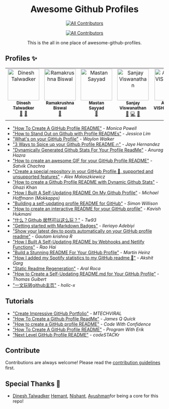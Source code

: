 <h1 align="center">Awesome Github Profiles</h1>

<div align="center">
  
<!-- ALL-CONTRIBUTORS-BADGE:START - Do not remove or modify this section -->

[![All Contributors](https://img.shields.io/badge/all_contributors-2-orange.svg?style=flat-square)](#contributors-)

[![All Contributors](https://img.shields.io/badge/all_contributors-12-orange.svg?style=flat-square)](#contributors-)

<!-- ALL-CONTRIBUTORS-BADGE:END -->
This is the all in one place of awesome-github-profiles.
</div>

## Profiles ✨

<!-- ALL-CONTRIBUTORS-LIST:START - Do not remove or modify this section -->
<!-- prettier-ignore-start -->
<!-- markdownlint-disable -->
<table>
  <tbody>
    <tr>
      <td align="center" valign="top" width="14.28%"><a href="https://dinxsh.xyz"><img src="https://avatars.githubusercontent.com/u/90450035?v=4?s=100" width="100px;" alt="Dinesh Talwadker"/><br /><sub><b>Dinesh Talwadker</b></sub></a><br /><a href="https://github.com/recodehive/awesome-github-profiles/issues?q=author%3Adinxsh" title="Bug reports">🐛</a> <a href="#maintenance-dinxsh" title="Maintenance">🚧</a></td>
      <td align="center" valign="top" width="14.28%"><a href="https://github.com/RamakrushnaBiswal"><img src="https://avatars.githubusercontent.com/u/125277258?v=4?s=100" width="100px;" alt="Ramakrushna Biswal"/><br /><sub><b>Ramakrushna Biswal</b></sub></a><br /><a href="https://github.com/recodehive/awesome-github-profiles/pulls?q=is%3Apr+reviewed-by%3ARamakrushnaBiswal" title="Reviewed Pull Requests">👀</a></td>
      <td align="center" valign="top" width="14.28%"><a href="https://github.com/MastanSayyad"><img src="https://avatars.githubusercontent.com/u/101971980?v=4?s=100" width="100px;" alt="Mastan Sayyad"/><br /><sub><b>Mastan Sayyad</b></sub></a><br /><a href="https://github.com/recodehive/awesome-github-profiles/pulls?q=is%3Apr+reviewed-by%3AMastanSayyad" title="Reviewed Pull Requests">👀</a></td>
      <td align="center" valign="top" width="14.28%"><a href="https://recodehive.com"><img src="https://avatars.githubusercontent.com/u/30715153?v=4?s=100" width="100px;" alt="Sanjay Viswanathan"/><br /><sub><b>Sanjay Viswanathan</b></sub></a><br /><a href="#maintenance-sanjay-kv" title="Maintenance">🚧</a> <a href="https://github.com/recodehive/awesome-github-profiles/commits?author=sanjay-kv" title="Code">💻</a> <a href="https://github.com/recodehive/awesome-github-profiles/pulls?q=is%3Apr+reviewed-by%3Asanjay-kv" title="Reviewed Pull Requests">👀</a></td>
      <td align="center" valign="top" width="14.28%"><a href="http://vcma.rf.gd/Portfolio/"><img src="https://avatars.githubusercontent.com/u/126074487?v=4?s=100" width="100px;" alt="ANURAG VISHWAKARMA"/><br /><sub><b>ANURAG VISHWAKARMA</b></sub></a><br /><a href="https://github.com/recodehive/awesome-github-profiles/pulls?q=is%3Apr+reviewed-by%3Avishanurag" title="Reviewed Pull Requests">👀</a></td>
      <td align="center" valign="top" width="14.28%"><a href="https://github.com/thevijayshankersharma"><img src="https://avatars.githubusercontent.com/u/109781385?v=4?s=100" width="100px;" alt="Vijay Shanker Sharma"/><br /><sub><b>Vijay Shanker Sharma</b></sub></a><br /><a href="https://github.com/recodehive/awesome-github-profiles/pulls?q=is%3Apr+reviewed-by%3Athevijayshankersharma" title="Reviewed Pull Requests">👀</a></td>
      <td align="center" valign="top" width="14.28%"><a href="https://github.com/nishant0708"><img src="https://avatars.githubusercontent.com/u/101548649?v=4?s=100" width="100px;" alt="Nishant Kaushal"/><br /><sub><b>Nishant Kaushal</b></sub></a><br /><a href="https://github.com/recodehive/awesome-github-profiles/pulls?q=is%3Apr+reviewed-by%3Anishant0708" title="Reviewed Pull Requests">👀</a></td>
      <td align="center" valign="top" width="14.28%"><a href="https://github.com/RadhikaMalpani1702"><img src="https://avatars.githubusercontent.com/u/163530398?v=4?s=100" width="100px;" alt="Radhika Malpani"/><br /><sub><b>Radhika Malpani</b></sub></a><br /><a href="https://github.com/recodehive/awesome-github-profiles/pulls?q=is%3Apr+reviewed-by%3ARadhikaMalpani1702" title="Reviewed Pull Requests">👀</a></td>
      <td align="center" valign="top" width="14.28%"><a href="https://github.com/yashksaini-coder"><img src="https://avatars.githubusercontent.com/u/115717039?v=4?s=100" width="100px;" alt="Yash Kumar Saini"/><br /><sub><b>Yash Kumar Saini</b></sub></a><br /><a href="https://github.com/recodehive/awesome-github-profiles/pulls?q=is%3Apr+reviewed-by%3Ayashksaini-coder" title="Reviewed Pull Requests">👀</a></td>
      <td align="center" valign="top" width="14.28%"><a href="https://github.com/Asymtode712"><img src="https://avatars.githubusercontent.com/u/115717746?v=4?s=100" width="100px;" alt="Siddheya Kulkarni"/><br /><sub><b>Siddheya Kulkarni</b></sub></a><br /><a href="https://github.com/recodehive/awesome-github-profiles/pulls?q=is%3Apr+reviewed-by%3AAsymtode712" title="Reviewed Pull Requests">👀</a></td>
      <td align="center" valign="top" width="14.28%"><a href="https://github.com/vansh-codes"><img src="https://avatars.githubusercontent.com/u/114163734?v=4?s=100" width="100px;" alt="Vansh Chaurasiya"/><br /><sub><b>Vansh Chaurasiya</b></sub></a><br /><a href="https://github.com/recodehive/awesome-github-profiles/pulls?q=is%3Apr+reviewed-by%3Avansh-codes" title="Reviewed Pull Requests">👀</a></td>
      <td align="center" valign="top" width="14.28%"><a href="https://github.com/vivekvardhan2810"><img src="https://avatars.githubusercontent.com/u/91594529?v=4?s=100" width="100px;" alt="Vivek Vardhan"/><br /><sub><b>Vivek Vardhan</b></sub></a><br /><a href="https://github.com/recodehive/awesome-github-profiles/pulls?q=is%3Apr+reviewed-by%3Avivekvardhan2810" title="Reviewed Pull Requests">👀</a></td>
      <td align="center" valign="top" width="14.28%"><a href="https://bento.me/anjali-pamidi"><img src="https://avatars.githubusercontent.com/u/154777864?v=4?s=100" width="100px;" alt="Lakshmi Pavananjali"/><br /><sub><b>Lakshmi Pavananjali</b></sub></a><br /><a href="https://github.com/recodehive/awesome-github-profiles/pulls?q=is%3Apr+reviewed-by%3AAnjaliavv51" title="Reviewed Pull Requests">👀</a></td>
      <td align="center" valign="top" width="14.28%"><a href="https://github.com/Skb08"><img src="https://avatars.githubusercontent.com/u/113046759?v=4?s=100" width="100px;" alt="Suraj Kumar Behera"/><br /><sub><b>Suraj Kumar Behera</b></sub></a><br /><a href="https://github.com/recodehive/awesome-github-profiles/pulls?q=is%3Apr+reviewed-by%3ASkb08" title="Reviewed Pull Requests">👀</a></td>
      <td align="center" valign="top" width="14.28%"><a href="https://g.dev/ratnesh"><img src="https://avatars.githubusercontent.com/u/85143283?v=4?s=100" width="100px;" alt="Ratnesh Maurya"/><br /><sub><b>Ratnesh Maurya</b></sub></a><br /><a href="https://github.com/recodehive/awesome-github-profiles/pulls?q=is%3Apr+reviewed-by%3Aratnesh-maurya" title="Reviewed Pull Requests">👀</a></td>
      <td align="center" valign="top" width="14.28%"><a href="https://linktr.ee/yashwanths814"><img src="https://avatars.githubusercontent.com/u/123622523?v=4?s=100" width="100px;" alt="Yashwanth S"/><br /><sub><b>Yashwanth S</b></sub></a><br /><a href="https://github.com/recodehive/awesome-github-profiles/pulls?q=is%3Apr+reviewed-by%3Ayashwanths814" title="Reviewed Pull Requests">👀</a></td>
      <td align="center" valign="top" width="14.28%"><a href="https://github.com/Meetjain1"><img src="https://avatars.githubusercontent.com/u/133582566?v=4?s=100" width="100px;" alt="Meet Jain"/><br /><sub><b>Meet Jain</b></sub></a><br /><a href="https://github.com/recodehive/awesome-github-profiles/pulls?q=is%3Apr+reviewed-by%3AMeetjain1" title="Reviewed Pull Requests">👀</a></td>
    </tr>
  </tbody>
</table>

<!-- markdownlint-restore -->
<!-- prettier-ignore-end -->

<!-- ALL-CONTRIBUTORS-LIST:END -->


<!-- ALL-CONTRIBUTORS-LIST:END -->

- ["How To Create A GitHub Profile README"](https://www.aboutmonica.com/blog/how-to-create-a-github-profile-readme) - *Monica Powell*
- ["How to Stand Out on Github with Profile READMEs"](https://medium.com/better-programming/how-to-stand-out-on-github-with-profile-readmes-dfd2102a3490?source=friends_link&sk=61df9c4b63b329ad95528b8d7c00061f) - *Jessica Lim*
- ["What's on your GitHub Profile"](https://dev.to/waylonwalker/what-s-on-your-github-profile-40p3) - *Waylon Walker*
- ["3 Ways to Spice up your Github Profile README 🔥"](https://dev.to/jayehernandez/3-ways-to-spice-up-your-github-profile-readme-1276) - *Jaye Hernandez*
- ["Dynamically Generated Github Stats For Your Profile ReadMe"](https://dev.to/anuraghazra/dynamically-generated-github-stats-for-your-profile-readme-o4g) - *Anurag Hazra*
- ["How to create an awesome GIF for your GitHub Profile README"](https://dev.to/satvikchachra/how-to-add-an-awesome-readme-to-your-github-profile-361n) - *Satvik Chachra*
- ["Create a special repository in your GitHub Profile 🔨, supported and unsupported features"](https://torrocus.com/blog/special-github-repository/) - *Alex Malaszkiewicz*
- ["How to create a Github Profile README with Dynamic Github Stats"](https://codewithghazi.com/how-to-create-a-github-profile-readme-with-dynamic-github-stats/) - *Ghazi Khan*
- ["How I Built A Self-Updating README On My Github Profile"](https://www.mokkapps.de/blog/how-i-built-a-self-updating-readme-on-my-git-hub-profile/) - *Michael Hoffmann (Mokkapps)*
- ["Building a self-updating profile README for GitHub"](https://simonwillison.net/2020/Jul/10/self-updating-profile-readme/) - *Simon Willison*
- ["How to create an interactive README for your GitHub profile"](https://kavishhukmani.me/github-profile-interactive-readme-tutorial/) - *Kavish Hukmani*
- ["什么？Github 居然可以这么玩？"](https://zhuanlan.zhihu.com/p/161705999) - *Tw93*
- ["Getting started with Markdown Badges"](https://dev.to/ileriayo/mardown-badges-2og0) - *Ileriayo Adebiyi*
- ["Show your latest dev.to posts automatically on your GitHub profile readme"](https://dev.to/gautamkrishnar/show-your-latest-dev-to-posts-automatically-in-your-github-profile-readme-3nk8)  - *Gautam krishna R*
- ["How I Built A Self-Updating README by Webhooks and Netlify Functions"](https://github.com/RaoHai/RaoHai/blob/master/How-I-Built-A-Self-Updating-README-by-Webhooks-and-Netlify-Functions.md/) - *Rao Hai*
- ["Build a Stunning README For Your GitHub Profile"](https://towardsdatascience.com/build-a-stunning-readme-for-your-github-profile-9b80434fe5d7) - *Martin Heinz*
- ["How I added my Spotify statistics to my GitHub readme 📜"](https://dev.to/gargakshit/how-i-added-my-spotify-statistics-to-my-github-readme-4jdd) - *Akshit Garg*
- ["Static Readme Regeneration"](https://dev.to/aralroca/static-readme-regeneration-4pf2) - *Aral Roca*
- ["How to Create a Self-Updating README.md for Your GitHub Profile"](https://medium.com/@th.guibert/how-to-create-a-self-updating-readme-md-for-your-github-profile-f8b05744ca91) - *Thomas Guibert*
- ["一文玩转github主页"](https://blog.holic-x.com/wv-blog/post/7ad96a5d.html) - *holic-x*

## Tutorials
- ["Create Impressive GitHub Portfolio"](https://www.youtube.com/watch?v=dkE4mVhwMB4) - *MTECHVIRAL*
- ["How To Create a Github Profile ReadMe"](https://www.youtube.com/watch?v=DOiGs2NiDbU) - *James Q Quick*
- ["How to create a GitHub profile README"](https://www.youtube.com/watch?v=vND_UY7xk24) - *Code With Confidence*
- ["How To Create A GitHub Profile README"](https://www.youtube.com/watch?v=Y1z7_GfEPiE) - *Program With Erik*
- ["Next Level GitHub Profile README"](https://youtu.be/ECuqb5Tv9qI) - *codeSTACKr*

## Contribute

Contributions are always welcome!
Please read the [contribution guidelines](contributing.md) first.

## Special Thanks 🙇
- [Dinesh Talwadker](https://github.com/dinxsh) [Hemant](https://github.com/dinxsh), [Nishant](https://github.com/dinxsh), [Ayushman](https://github.com/dinxsh)for being a core for this repo!
